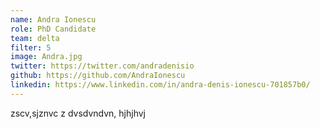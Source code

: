 ```yaml
---
name: Andra Ionescu
role: PhD Candidate
team: delta
filter: 5
image: Andra.jpg
twitter: https://twitter.com/andradenisio 
github: https://github.com/AndraIonescu
linkedin: https://www.linkedin.com/in/andra-denis-ionescu-701857b0/
---
```

zscv,sjznvc z
dvsdvndvn, hjhjhvj
